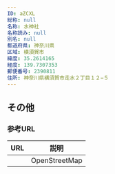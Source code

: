 ```yaml
---
ID: aZCXL
総称: null
名称: 水神社
名称読み: null
別名: null
都道府県: 神奈川県
区域: 横須賀市
緯度: 35.2614165
経度: 139.7307353
郵便番号: 2390811
住所: 神奈川県横須賀市走水２丁目１２−５
---
```


## その他

### 参考URL

| URL | 説明          |
| --- | ------------- |
|     | OpenStreetMap |

